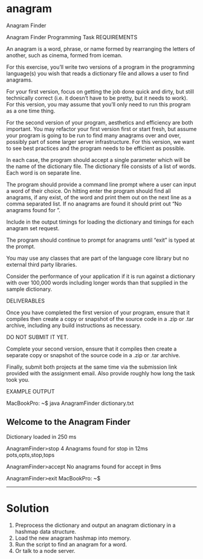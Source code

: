 # anagram
Anagram Finder

Anagram Finder Programming Task
REQUIREMENTS
					
An anagram is a word, phrase, or name formed by rearranging the letters of another, such as cinema, formed from iceman.

For this exercise, you’ll write two versions of a program in the programming language(s) you wish that reads a dictionary file and allows a user to find anagrams.

For your first version, focus on getting the job done quick and dirty, but still technically correct (i.e. it doesn’t have to be pretty, but it needs to work). For this version, you may assume that you’ll only need to run this program as a one time thing.

For the second version of your program, aesthetics and efficiency are both important. You may refactor your first version first or start fresh, but assume your program is going to be run to find many anagrams over and over, possibly part of some larger server infrastructure. For this version, we want to see best practices and the program needs to be efficient as possible.

In each case, the program should accept a single parameter which will be the name of the dictionary file. The dictionary file consists of a list of words. Each word is on separate line.
					
The program should provide a command line prompt where a user can input a word of their choice. On hitting enter the program should find all anagrams, if any exist, of the word and print them out on the next line as a comma separated list. If no anagrams are found it should print out “No anagrams found for <word>”.
					
Include in the output timings for loading the dictionary and timings for each anagram set request.
					
The program should continue to prompt for anagrams until “exit” is typed at the prompt.
					
You may use any classes that are part of the language core library but no external third party libraries.
					
Consider the performance of your application if it is run against a dictionary with over 100,000 words including longer words than that supplied in the sample dictionary.
					
DELIVERABLES
					
Once you have completed the first version of your program, ensure that it compiles then create a copy or snapshot of the source code in a .zip or .tar archive, including any build instructions as necessary.

DO NOT SUBMIT IT YET.

Complete your second version, ensure that it compiles then create a separate copy or snapshot of the source code in a .zip or .tar archive.

Finally, submit both projects at the same time via the submission link provided with the assignment email. Also provide roughly how long the task took you. 

					
EXAMPLE OUTPUT
					
MacBookPro: ~$ java AnagramFinder dictionary.txt
					
Welcome to the Anagram Finder
-----------------------------
Dictionary loaded in 250 ms
					
AnagramFinder>stop
4 Anagrams found for stop in 12ms
pots,opts,stop,tops
					
AnagramFinder>accept
No anagrams found for accept in 9ms
	
AnagramFinder>exit
MacBookPro: ~$
	
----------------------------------
# Solution
	
1. Preprocess the dictionary and output an anagram dictionary in a hashmap data structure.
2. Load the new anagram hashmap into memory.
3. Run the script to find an anagram for a word.
4. Or talk to a node server.
